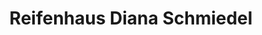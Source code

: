 ---
title: "Reifenhaus Diana Schmiedel"
url: /crimmitschau/reifenhaus-diana-schmiedel-glauchauer-landstrasse/
shop: Reifen
---